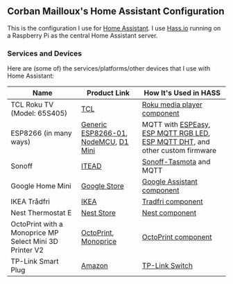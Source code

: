## Corban Mailloux's Home Assistant Configuration

This is the configuration I use for [Home Assistant](https://www.home-assistant.io/). I use [Hass.io](https://www.home-assistant.io/hassio/) running on a Raspberry Pi as the central Home Assistant server.

### Services and Devices
Here are (some of) the services/platforms/other devices that I use with Home Assistant:

| Name | Product Link | How It's Used in HASS |
|------|--------------|-----------|
| TCL Roku TV (Model: 65S405) | [TCL](https://www.tclusa.com/products/home-theater/4-series/tcl-65-class-4-series-4k-uhd-led-roku-smart-tv-65s405) | [Roku media player component](https://www.home-assistant.io/components/media_player.roku/) |
| ESP8266 (in many ways) | [Generic ESP8266-01](https://www.amazon.com/gp/product/B00PA3UQNI/), [NodeMCU](https://www.amazon.com/gp/product/B010O1G1ES/), [D1 Mini](https://www.amazon.com/gp/product/B01N3P763C/) | MQTT with [ESPEasy](https://www.letscontrolit.com/wiki/index.php/ESPEasy), [ESP MQTT RGB LED](https://github.com/corbanmailloux/esp-mqtt-rgb-led), [ESP MQTT DHT](https://github.com/corbanmailloux/esp-mqtt-dht), and other custom firmware |
| Sonoff | [ITEAD](https://www.itead.cc/sonoff-wifi-wireless-switch.html) | [Sonoff-Tasmota](https://github.com/arendst/Sonoff-Tasmota) and MQTT |
| Google Home Mini | [Google Store](https://store.google.com/us/product/google_home_mini) | [Google Assistant component](https://www.home-assistant.io/components/google_assistant/) |
| IKEA Trådfri | [IKEA](https://www.ikea.com/us/en/catalog/products/90353361/) | [Tradfri component](https://www.home-assistant.io/components/tradfri/) |
| Nest Thermostat E | [Nest Store](https://store.nest.com/product/thermostat-e/T4000ES) | [Nest component](https://www.home-assistant.io/components/nest/) |
| OctoPrint with a Monoprice MP Select Mini 3D Printer V2 | [OctoPrint](https://octoprint.org/), [Monoprice](https://www.monoprice.com/product?p_id=21711) | [OctoPrint component](https://www.home-assistant.io/components/octoprint/) |
| TP-Link Smart Plug | [Amazon](https://www.amazon.com/gp/product/B01K1JVZOE/) | [TP-Link Switch](https://www.home-assistant.io/components/switch.tplink/) |
